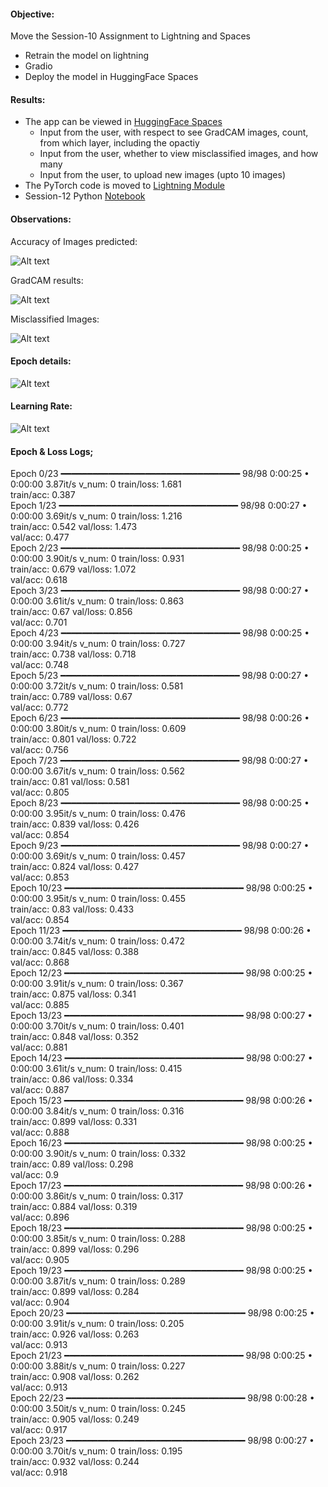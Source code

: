 #### Objective: 
Move the Session-10 Assignment to Lightning and Spaces

- Retrain the model on lightning
- Gradio
- Deploy the model in HuggingFace Spaces


#### Results:

- The app can be viewed in [HuggingFace Spaces](https://huggingface.co/spaces/bala1802/ERA_Session12)
    * Input from the user, with respect to see GradCAM images, count, from which layer, including the opactiy
    * Input from the user, whether to view misclassified images, and how many
    * Input from the user, to upload new images (upto 10 images)
- The PyTorch code is moved to [Lightning Module](https://github.com/bala1802/lightning_module)
- Session-12 Python [Notebook](https://github.com/bala1802/ERA-Session-12/blob/main/Session12.ipynb)

#### Observations:

Accuracy of Images predicted:

![Alt text](image.png)

GradCAM results:

![Alt text](output/gradcam_output.png)

Misclassified Images:

![Alt text](output/misclassified_images.png)


#### Epoch details:

![Alt text](output/tensorboard_output/epoch-details.png)

#### Learning Rate:

![Alt text](output/tensorboard_output/adam_learning_rate.png)

#### Epoch & Loss Logs;

Epoch 0/23 ━━━━━━━━━━━━━━━━━━━━━━━━━━━━━━━━━━ 98/98 0:00:25 • 0:00:00 3.87it/s v_num: 0 train/loss: 1.681          
                                                                               train/acc: 0.387                    
Epoch 1/23 ━━━━━━━━━━━━━━━━━━━━━━━━━━━━━━━━━━ 98/98 0:00:27 • 0:00:00 3.69it/s v_num: 0 train/loss: 1.216          
                                                                               train/acc: 0.542 val/loss: 1.473    
                                                                               val/acc: 0.477                      
Epoch 2/23 ━━━━━━━━━━━━━━━━━━━━━━━━━━━━━━━━━━ 98/98 0:00:25 • 0:00:00 3.90it/s v_num: 0 train/loss: 0.931          
                                                                               train/acc: 0.679 val/loss: 1.072    
                                                                               val/acc: 0.618                      
Epoch 3/23 ━━━━━━━━━━━━━━━━━━━━━━━━━━━━━━━━━━ 98/98 0:00:27 • 0:00:00 3.61it/s v_num: 0 train/loss: 0.863          
                                                                               train/acc: 0.67 val/loss: 0.856     
                                                                               val/acc: 0.701                      
Epoch 4/23 ━━━━━━━━━━━━━━━━━━━━━━━━━━━━━━━━━━ 98/98 0:00:25 • 0:00:00 3.94it/s v_num: 0 train/loss: 0.727          
                                                                               train/acc: 0.738 val/loss: 0.718    
                                                                               val/acc: 0.748                      
Epoch 5/23 ━━━━━━━━━━━━━━━━━━━━━━━━━━━━━━━━━━ 98/98 0:00:27 • 0:00:00 3.72it/s v_num: 0 train/loss: 0.581          
                                                                               train/acc: 0.789 val/loss: 0.67     
                                                                               val/acc: 0.772                      
Epoch 6/23 ━━━━━━━━━━━━━━━━━━━━━━━━━━━━━━━━━━ 98/98 0:00:26 • 0:00:00 3.80it/s v_num: 0 train/loss: 0.609          
                                                                               train/acc: 0.801 val/loss: 0.722    
                                                                               val/acc: 0.756                      
Epoch 7/23 ━━━━━━━━━━━━━━━━━━━━━━━━━━━━━━━━━━ 98/98 0:00:27 • 0:00:00 3.67it/s v_num: 0 train/loss: 0.562          
                                                                               train/acc: 0.81 val/loss: 0.581     
                                                                               val/acc: 0.805                      
Epoch 8/23 ━━━━━━━━━━━━━━━━━━━━━━━━━━━━━━━━━━ 98/98 0:00:25 • 0:00:00 3.95it/s v_num: 0 train/loss: 0.476          
                                                                               train/acc: 0.839 val/loss: 0.426    
                                                                               val/acc: 0.854                      
Epoch 9/23 ━━━━━━━━━━━━━━━━━━━━━━━━━━━━━━━━━━ 98/98 0:00:27 • 0:00:00 3.69it/s v_num: 0 train/loss: 0.457          
                                                                               train/acc: 0.824 val/loss: 0.427    
                                                                               val/acc: 0.853                      
Epoch 10/23 ━━━━━━━━━━━━━━━━━━━━━━━━━━━━━━━━━━ 98/98 0:00:25 • 0:00:00 3.95it/s v_num: 0 train/loss: 0.455         
                                                                                train/acc: 0.83 val/loss: 0.433    
                                                                                val/acc: 0.854                     
Epoch 11/23 ━━━━━━━━━━━━━━━━━━━━━━━━━━━━━━━━━━ 98/98 0:00:26 • 0:00:00 3.74it/s v_num: 0 train/loss: 0.472         
                                                                                train/acc: 0.845 val/loss: 0.388   
                                                                                val/acc: 0.868                     
Epoch 12/23 ━━━━━━━━━━━━━━━━━━━━━━━━━━━━━━━━━━ 98/98 0:00:25 • 0:00:00 3.91it/s v_num: 0 train/loss: 0.367         
                                                                                train/acc: 0.875 val/loss: 0.341   
                                                                                val/acc: 0.885                     
Epoch 13/23 ━━━━━━━━━━━━━━━━━━━━━━━━━━━━━━━━━━ 98/98 0:00:27 • 0:00:00 3.70it/s v_num: 0 train/loss: 0.401         
                                                                                train/acc: 0.848 val/loss: 0.352   
                                                                                val/acc: 0.881                     
Epoch 14/23 ━━━━━━━━━━━━━━━━━━━━━━━━━━━━━━━━━━ 98/98 0:00:27 • 0:00:00 3.61it/s v_num: 0 train/loss: 0.415         
                                                                                train/acc: 0.86 val/loss: 0.334    
                                                                                val/acc: 0.887                     
Epoch 15/23 ━━━━━━━━━━━━━━━━━━━━━━━━━━━━━━━━━━ 98/98 0:00:26 • 0:00:00 3.84it/s v_num: 0 train/loss: 0.316         
                                                                                train/acc: 0.899 val/loss: 0.331   
                                                                                val/acc: 0.888                     
Epoch 16/23 ━━━━━━━━━━━━━━━━━━━━━━━━━━━━━━━━━━ 98/98 0:00:25 • 0:00:00 3.90it/s v_num: 0 train/loss: 0.332         
                                                                                train/acc: 0.89 val/loss: 0.298    
                                                                                val/acc: 0.9                       
Epoch 17/23 ━━━━━━━━━━━━━━━━━━━━━━━━━━━━━━━━━━ 98/98 0:00:26 • 0:00:00 3.86it/s v_num: 0 train/loss: 0.317         
                                                                                train/acc: 0.884 val/loss: 0.319   
                                                                                val/acc: 0.896                     
Epoch 18/23 ━━━━━━━━━━━━━━━━━━━━━━━━━━━━━━━━━━ 98/98 0:00:25 • 0:00:00 3.85it/s v_num: 0 train/loss: 0.288         
                                                                                train/acc: 0.899 val/loss: 0.296   
                                                                                val/acc: 0.905                     
Epoch 19/23 ━━━━━━━━━━━━━━━━━━━━━━━━━━━━━━━━━━ 98/98 0:00:25 • 0:00:00 3.87it/s v_num: 0 train/loss: 0.289         
                                                                                train/acc: 0.899 val/loss: 0.284   
                                                                                val/acc: 0.904                     
Epoch 20/23 ━━━━━━━━━━━━━━━━━━━━━━━━━━━━━━━━━━ 98/98 0:00:25 • 0:00:00 3.91it/s v_num: 0 train/loss: 0.205         
                                                                                train/acc: 0.926 val/loss: 0.263   
                                                                                val/acc: 0.913                     
Epoch 21/23 ━━━━━━━━━━━━━━━━━━━━━━━━━━━━━━━━━━ 98/98 0:00:25 • 0:00:00 3.88it/s v_num: 0 train/loss: 0.227         
                                                                                train/acc: 0.908 val/loss: 0.262   
                                                                                val/acc: 0.913                     
Epoch 22/23 ━━━━━━━━━━━━━━━━━━━━━━━━━━━━━━━━━━ 98/98 0:00:28 • 0:00:00 3.50it/s v_num: 0 train/loss: 0.245         
                                                                                train/acc: 0.905 val/loss: 0.249   
                                                                                val/acc: 0.917                     
Epoch 23/23 ━━━━━━━━━━━━━━━━━━━━━━━━━━━━━━━━━━ 98/98 0:00:27 • 0:00:00 3.70it/s v_num: 0 train/loss: 0.195         
                                                                                train/acc: 0.932 val/loss: 0.244   
                                                                                val/acc: 0.918     
